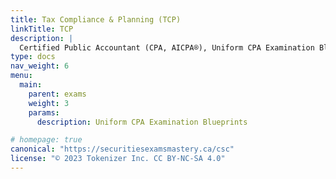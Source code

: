 ```yaml
---
title: Tax Compliance & Planning (TCP) 
linkTitle: TCP
description: |
  Certified Public Accountant (CPA, AICPA®), Uniform CPA Examination Blueprints (Effective date: January 2025): Tax Compliance & Planning (TCP) section
type: docs
nav_weight: 6
menu:
  main:
    parent: exams
    weight: 3
    params:
      description: Uniform CPA Examination Blueprints

# homepage: true
canonical: "https://securitiesexamsmastery.ca/csc"
license: "© 2023 Tokenizer Inc. CC BY-NC-SA 4.0"
---
```



